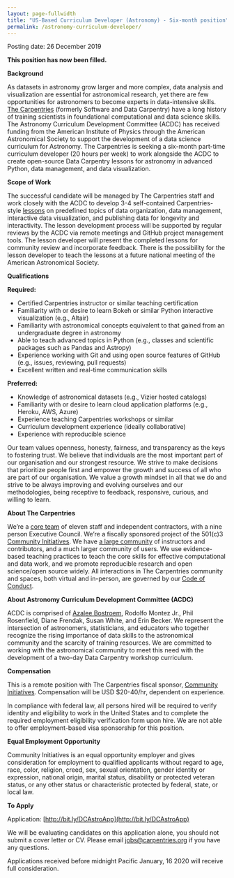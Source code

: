 ```yaml
---
layout: page-fullwidth
title: "US-Based Curriculum Developer (Astronomy) - Six-month position"
permalink: /astronomy-curriculum-developer/
---
```


Posting date: 26 December 2019 

**This position has now been filled.**

**Background**

As datasets in astronomy grow larger and more complex, data analysis and visualization are essential for astronomical research, 
yet there are few opportunities for astronomers to become experts in data-intensive skills. [The Carpentries](https://carpentries.org) 
(formerly Software and Data Carpentry) have a long history of training scientists in foundational computational and data science skills. 
The Astronomy Curriculum Development Committee (ACDC) has received funding from the American Institute of Physics through the American 
Astronomical Society to support the development of a data science curriculum for Astronomy. The Carpentries is seeking a six-month 
part-time curriculum developer (20 hours per week) to work alongside the ACDC to create open-source Data Carpentry lessons for 
astronomy in advanced Python, data management, and data visualization. 

**Scope of Work**

The successful candidate will be managed by The Carpentries staff and work closely with the ACDC to develop 3-4 self-contained 
Carpentries-style [lessons](https://datacarpentry.org/lessons/) on predefined topics of data organization, data management, 
interactive data visualization, and publishing data for longevity and interactivity. The lesson development process will be 
supported by regular reviews by the ACDC via remote meetings and GitHub project management tools. The lesson developer will 
present the completed lessons for community review and incorporate feedback. There is the possibility for the lesson developer 
to teach the lessons at a future national meeting of the American Astronomical Society.

**Qualifications**

**Required:**
- Certified Carpentries instructor or similar teaching certification
- Familiarity with or desire to learn Bokeh or similar Python interactive visualization (e.g., Altair)
- Familiarity with astronomical concepts equivalent to that gained from an undergraduate degree in astronomy
- Able to teach advanced topics in Python (e.g., classes and scientific packages such as Pandas and Astropy)
- Experience working with Git and using open source features of GitHub (e.g., issues, reviewing, pull requests)
- Excellent written and real-time communication skills 

**Preferred:**
- Knowledge of astronomical datasets (e.g., Vizier hosted catalogs)
- Familiarity with or desire to learn cloud application platforms (e.g., Heroku, AWS, Azure)
- Experience teaching Carpentries workshops or similar 
- Curriculum development experience (ideally collaborative)
- Experience with reproducible science

Our team values openness, honesty, fairness, and transparency as the keys to fostering trust. We believe that individuals are the most important part of our organisation and our strongest resource. We strive to make decisions that prioritize people first and empower the growth and success of all who are part of our organisation. We value a growth mindset in all that we do and strive to be always improving and evolving ourselves and our methodologies, being receptive to feedback, responsive, curious, and willing to learn.

**About The Carpentries**  

We’re a [core team](https://carpentries.org/team/) of eleven staff and independent contractors, with a nine person Executive Council. We’re a fiscally sponsored project of the 501(c)3 [Community Initiatives](http://communityin.org/). We have [a large community](https://carpentries.org/instructors-map/) of instructors and contributors, and a much larger community of users. We use evidence-based teaching practices to teach the core skills for effective computational and data work, and we promote reproducible research and open science/open source widely. All interactions in The Carpentries community and spaces, both virtual and in-person, are governed by our [Code of Conduct](https://docs.carpentries.org/topic_folders/policies/code-of-conduct.html#code-of-conduct-detailed-view).
 
**About Astronomy Curriculum Development Committee (ACDC)**  

ACDC is comprised of [Azalee Bostroem](https://abostroem.wixsite.com/home), Rodolfo Montez Jr., Phil Rosenfield, Diane Frendak, Susan White, and Erin Becker. We represent the intersection of astronomers, statisticians, and educators who together recognize the rising importance of data skills to the astronomical community and the scarcity of training resources. We are committed to working with the astronomical community to meet this need with the development of a two-day Data Carpentry workshop curriculum.

**Compensation**  

This is a remote position with The Carpentries fiscal sponsor, [Community Initiatives](http://communityin.org/). Compensation will be USD $20-40/hr, dependent on experience. 

In compliance with federal law, all persons hired will be required to verify identity and eligibility to work in the United States and to complete the required employment eligibility verification form upon hire. We are not able to offer employment-based visa sponsorship for this position.

**Equal Employment Opportunity**  

Community Initiatives is an equal opportunity employer and gives consideration for employment to qualified applicants without regard to age, race, color, religion, creed, sex, sexual orientation, gender identity or expression, national origin, marital status, disability or protected veteran status, or any other status or characteristic protected by federal, state, or local law.  

**To Apply**  

Application: [http://bit.ly/DCAstroApp](http://bit.ly/DCAstroApp)

We will be evaluating candidates on this application alone, you should not submit a cover letter or CV. Please email jobs@carpentries.org if you have any questions.

Applications received before midnight Pacific January, 16 2020 will receive full consideration.
 
